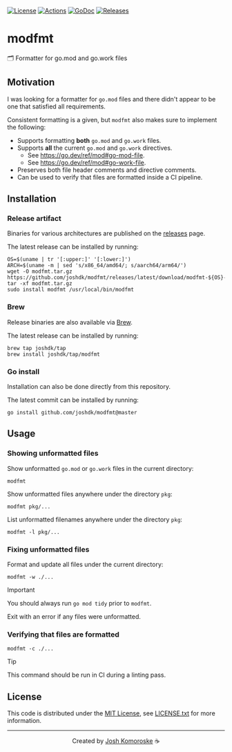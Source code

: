 [![License][license-badge]][license-link]
[![Actions][github-actions-badge]][github-actions-link]
[![GoDoc][godoc-badge]][godoc-link]
[![Releases][github-release-badge]][github-release-link]

# modfmt

🗂️ Formatter for go.mod and go.work files

## Motivation

I was looking for a formatter for `go.mod` files and there didn't appear to be one that satisfied all requirements.

Consistent formatting is a given, but `modfmt` also makes sure to implement the following: 

- Supports formatting **both** `go.mod` and `go.work` files.
- Supports **all** the current `go.mod` and `go.work` directives.
  - See https://go.dev/ref/mod#go-mod-file.
  - See https://go.dev/ref/mod#go-work-file.
- Preserves both file header comments and directive comments.
- Can be used to verify that files are formatted inside a CI pipeline.

## Installation

### Release artifact

Binaries for various architectures are published on the [releases][github-release-link] page.

The latest release can be installed by running:

```shell
OS=$(uname | tr '[:upper:]' '[:lower:]')
ARCH=$(uname -m | sed 's/x86_64/amd64/; s/aarch64/arm64/')
wget -O modfmt.tar.gz https://github.com/joshdk/modfmt/releases/latest/download/modfmt-${OS}-${ARCH}.tar.gz
tar -xf modfmt.tar.gz
sudo install modfmt /usr/local/bin/modfmt
```

### Brew

Release binaries are also available via [Brew](https://brew.sh).

The latest release can be installed by running:

```shell
brew tap joshdk/tap
brew install joshdk/tap/modfmt
```

### Go install

Installation can also be done directly from this repository.

The latest commit can be installed by running:

```shell
go install github.com/joshdk/modfmt@master
```

## Usage

### Showing unformatted files

Show unformatted `go.mod` or `go.work` files in the current directory:

```shell
modfmt
```

Show unformatted files anywhere under the directory `pkg`:

```shell
modfmt pkg/...
```

List unformatted filenames anywhere under the directory `pkg`:

```shell
modfmt -l pkg/...
```

### Fixing unformatted files

Format and update all files under the current directory:

```shell
modfmt -w ./...
```

> [!IMPORTANT]  
> You should always run `go mod tidy` prior to `modfmt`.

Exit with an error if any files were unformatted.

### Verifying that files are formatted

```shell
modfmt -c ./...
```

> [!TIP]
> This command should be run in CI during a linting pass.

## License

This code is distributed under the [MIT License][license-link], see [LICENSE.txt][license-file] for more information.

---

<p align="center">
  Created by <a href="https://github.com/joshdk">Josh Komoroske</a> ☕
</p>

[github-actions-badge]:  https://github.com/joshdk/modfmt/actions/workflows/build.yaml/badge.svg
[github-actions-link]:   https://github.com/joshdk/modfmt/actions/workflows/build.yaml
[github-release-badge]:  https://img.shields.io/github/release/joshdk/modfmt/all.svg
[github-release-link]:   https://github.com/joshdk/modfmt/releases
[godoc-badge]:           https://pkg.go.dev/badge/github.com/joshdk/modfmt/pkg/modfmt
[godoc-link]:            https://pkg.go.dev//github.com/joshdk/modfmt/pkg/modfmt
[license-badge]:         https://img.shields.io/badge/license-MIT-green.svg
[license-file]:          https://github.com/joshdk/modfmt/blob/master/LICENSE.txt
[license-link]:          https://opensource.org/licenses/MIT

